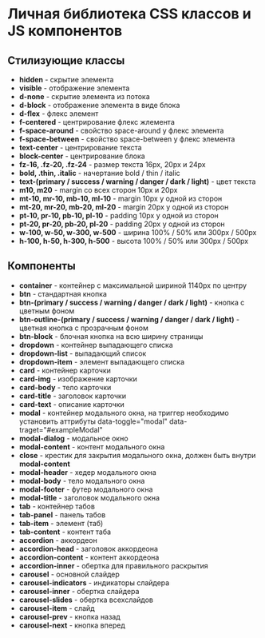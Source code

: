 # Личная библиотека CSS классов и JS компонентов
## Стилизующие классы
+ **hidden** - скрытие элемента
+ **visible** - отображение элемента 
+ **d-none** - скрытие элемента из потока
+ **d-block** - отображение элемента в виде блока
+ **d-flex** - флекс элемент
+ **f-centered** - центрирование флекс жлемента
+ **f-space-around** - свойство space-around у флекс элемента
+ **f-space-between**  - свойство space-between у флекс элемента
+ **text-center** - центрирование текста
+ **block-center** - центрирование блока
+ **fz-16, .fz-20, .fz-24** - размер текста 16px, 20px и 24px
+ **bold, .thin, .italic** - начертание bold / thin / italic
+ **text-(primary / success / warning / danger / dark / light)** - цвет текста
+ **m10, m20** - margin со всех сторон 10px и 20px
+ **mt-10, mr-10, mb-10, ml-10** - margin 10px у одной из сторон
+ **mt-20, mr-20, mb-20, ml-20** - margin 20px у одной из сторон
+ **pt-10, pr-10, pb-10, pl-10** - padding 10px у одной из сторон
+ **pt-20, pr-20, pb-20, pl-20** - padding 20px у одной из сторон
+ **w-100, w-50, w-300, w-500** - ширина 100% / 50% или 300px / 500px
+ **h-100, h-50, h-300, h-500** - высота 100% / 50% или 300px / 500px

## Компоненты
+ **container** - контейнер с максимальной шириной 1140px по центру
+ **btn** - стандартная кнопка
+ **btn-(primary / success / warning / danger / dark / light)** - кнопка с цветным фоном
+ **btn-outline-(primary / success / warning / danger / dark / light)** - цветная кнопка с прозрачным фоном
+ **btn-block** - блочная кнопка на всю ширину страницы
+ **dropdown** - контейнер выпадающего списка
+ **dropdown-list** - выпадающий список
+ **dropdown-item** - элемент выпадающего списка
+ **card** - контейнер карточки
+ **card-img** - изображение карточки
+ **card-body** - тело карточки
+ **card-title** - заголовок карточки
+ **card-text** - описание карточки
+ **modal** - контейнер модального окна, на триггер необходимо установить аттрибуты data-toggle="modal" data-traget="#exampleModal"
+ **modal-dialog** - модальное окно
+ **modal-content** - контент модального окна
+ **close** - крестик для закрытия модального окна, должен быть внутри **modal-content**
+ **modal-header** - хедер модального окна
+ **modal-body** - тело модального окна
+ **modal-footer** - футер модального окна
+ **modal-title** - заголовок модального окна
+ **tab** - контейнер табов
+ **tab-panel** - панель табов
+ **tab-item** - элемент (таб)
+ **tab-content** - контент таба
+ **accordion** - аккордеон
+ **accordion-head** - заголовок аккордеона
+ **accordion-content** - контент аккордеона
+ **accordion-inner** - обертка для правильного раскрытия
+ **carousel** - основной слайдер
+ **carousel-indicators** - индикаторы слайдера
+ **carousel-inner** - обертка слайдера
+ **carousel-slides** - обертка всехслайдов
+ **carousel-item** - слайд
+ **carousel-prev** - кнопка назад
+ **carousel-next** - кнопка вперед


